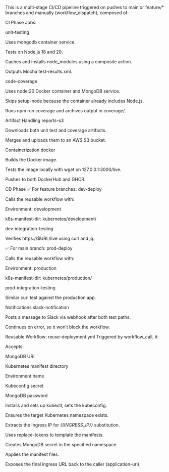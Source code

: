 This is a multi-stage CI/CD pipeline triggered on pushes to main or feature/* branches and manually (workflow_dispatch), composed of:

CI Phase
Jobs:

unit-testing

Uses mongodb container service.

Tests on Node.js 18 and 20.

Caches and installs node_modules using a composite action.

Outputs Mocha test-results.xml.

code-coverage

Uses node:20 Docker container and MongoDB service.

Skips setup-node because the container already includes Node.js.

Runs npm run coverage and archives output in coverage/.


Artifact Handling
reports-s3

Downloads both unit test and coverage artifacts.

Merges and uploads them to an AWS S3 bucket.


Containerization
docker

Builds the Docker image.

Tests the image locally with wget on 127.0.0.1:3000/live.

Pushes to both DockerHub and GHCR.


CD Phase
✅ For feature branches:
dev-deploy

Calls the reusable workflow with:

Environment: development

k8s-manifest-dir: kubernetes/development/

dev-integration-testing

Verifies https://$URL/live using curl and jq.

✅ For main branch:
prod-deploy

Calls the reusable workflow with:

Environment: production

k8s-manifest-dir: kubernetes/production/

prod-integration-testing

Similar curl test against the production app.


Notifications
slack-notification

Posts a message to Slack via webhook after both test paths.

Continues on error, so it won’t block the workflow.


Reusable Workflow: reuse-deployment.yml
Triggered by workflow_call, it:

Accepts:

MongoDB URI

Kubernetes manifest directory

Environment name

Kubeconfig secret

MongoDB password

Installs and sets up kubectl, sets the kubeconfig.

Ensures the target Kubernetes namespace exists.

Extracts the Ingress IP for _{{_INGRESS_IP_}}_ substitution.

Uses replace-tokens to template the manifests.

Creates MongoDB secret in the specified namespace.

Applies the manifest files.

Exposes the final ingress URL back to the caller (application-url).
